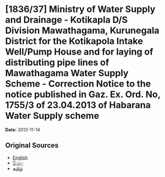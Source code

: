 # [1836/37] Ministry of Water Supply and Drainage - Kotikapla D/S Division Mawathagama, Kurunegala District for the Kotikapola Intake Well/Pump House and for laying of distributing pipe lines of Mawathagama Water Supply Scheme - Correction Notice to the notice published in Gaz. Ex. Ord. No, 1755/3 of 23.04.2013 of Habarana Water Supply scheme

**Date:** 2013-11-14

## Original Sources

- [English](https://documents.gov.lk/view/extra-gazettes/2013/11/1836-37_E.pdf)
- [සිංහල](https://documents.gov.lk/view/extra-gazettes/2013/11/1836-37_S.pdf)
- [தமிழ்](https://documents.gov.lk/view/extra-gazettes/2013/11/1836-37_T.pdf)

